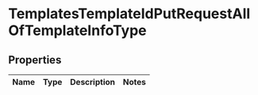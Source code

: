 

# TemplatesTemplateIdPutRequestAllOfTemplateInfoType


## Properties

| Name | Type | Description | Notes |
|------------ | ------------- | ------------- | -------------|




